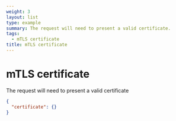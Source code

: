 ```yaml
---
weight: 3
layout: list
type: example
summary: The request will need to present a valid certificate.
tags:
  - mTLS certificate
title: mTLS certificate
---
```


# mTLS certificate

The request will need to present a valid certificate

```json
{
  "certificate": {}
}
```

